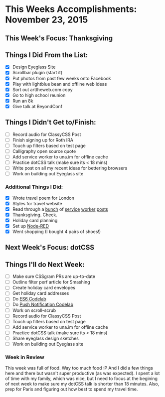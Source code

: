 # This Weeks Accomplishments: November 23, 2015

## This Week's Focus: Thanksgiving

## Things I Did From the List:

- [x] Design Eyeglass Site
- [x] Scrollbar plugin (start it)
- [x] Put photos from past few weeks onto Facebook
- [x] Play with lightblue bean and offline web ideas
- [x] Sort out arttheweb.com copy
- [x] Go to high school reunion
- [x] Run an 8k
- [x] Give talk at BeyondConf

## Things I Didn't Get to/Finish:

- [ ] Record audio for ClassyCSS Post
- [ ] Finish signing up for Roth IRA
- [ ] Touch up filters based on test page
- [ ] Calligraphy open source quote
- [ ] Add service worker to una.im for offline cache
- [ ] Practice dotCSS talk (make sure its < 18 mins)
- [ ] Write post on all my recent ideas for bettering browsers
- [ ] Work on building out Eyeglass site

### Additional Things I Did:

- [x] Wrote travel poem for London
- [x] Styles for travel website
- [x] Read through a [bunch](https://mobiforge.com/design-development/taking-web-offline-service-workers) of [service](http://www.html5rocks.com/en/tutorials/service-worker/introduction/) [worker](https://css-tricks.com/serviceworker-for-offline/) [posts](https://github.com/slightlyoff/ServiceWorker/blob/master/explainer.md)
- [x] Thanksgiving. Check.
- [x] Holiday card planning
- [x] Set up [Node-RED](http://legacy.punchthrough.com/bean/node-red-getting-started/)
- [x] Went shopping (I bought 4 pairs of shoes!)

## Next Week's Focus: dotCSS

## Things I'll do Next Week:

- [ ] Make sure CSSgram PRs are up-to-date
- [ ] Outline filter perf article for Smashing
- [ ] Create holiday card envelopes
- [ ] Get holiday card addresses
- [ ] Do [ES6 Codelab](https://www.code-labs.io/codelabs/chrome-es2015/index.html?index=..%2F..%2Findex#0)
- [ ] Do [Push Notification Codelab](https://www.code-labs.io/codelabs/push-notifications/index.html?index=..%2F..%2Findex#0)
- [ ] Work on scroll-scrub
- [ ] Record audio for ClassyCSS Post
- [ ] Touch up filters based on test page
- [ ] Add service worker to una.im for offline cache
- [ ] Practice dotCSS talk (make sure its < 18 mins)
- [ ] Share eyeglass design sketches
- [ ] Work on building out Eyeglass site

### Week in Review

This week was full of food. Way too much food :P And I did a few things here and there but wasn't super productive (as was expected). I spent a lot of time with my family, which was nice, but I need to focus at the begining of next week to make sure my dotCSS talk is shorter than 18 minutes. Also, prep for Paris and figuring out how best to spend my travel time.
